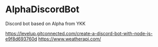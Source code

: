 # AlphaDiscordBot
Discord bot based on Alpha from YKK

https://levelup.gitconnected.com/create-a-discord-bot-with-node-js-e9f8d693760d
https://www.weatherapi.com/
